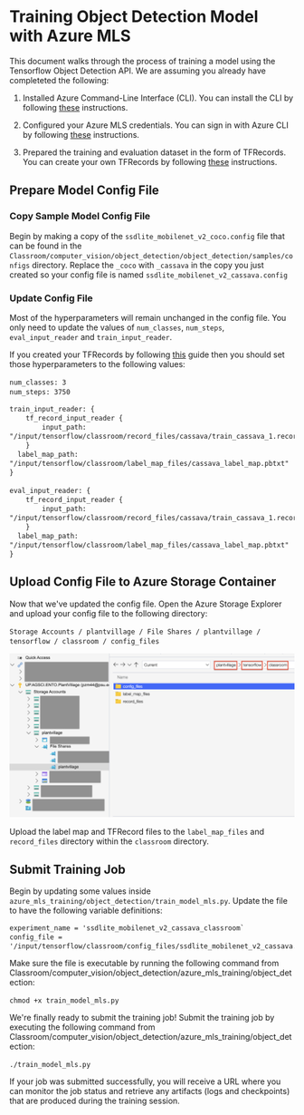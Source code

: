 # Training Object Detection Model with Azure MLS

This document walks through the process of training a model using the Tensorflow Object Detection API. We are assuming you already have completeted the following:

1. Installed Azure Command-Line Interface (CLI). You can install the CLI by following [these](https://learn.microsoft.com/en-us/cli/azure/install-azure-cli) instructions.

2. Configured your Azure MLS credentials. You can sign in with Azure CLI by following [these](https://learn.microsoft.com/en-us/cli/azure/authenticate-azure-cli) instructions.

3. Prepared the training and evaluation dataset in the form of TFRecords. You can create your own TFRecords by following [these](https://github.com/PlantVillage/Classroom/blob/d8be8249aa8367f80a8b6351b6d56ba134eba71e/computer_vision/object_detection/object_detection/g3doc/creating_tf_records.md) instructions.

## Prepare Model Config File

### Copy Sample Model Config File

Begin by making a copy of the `ssdlite_mobilenet_v2_coco.config` file that can be found in the `Classroom/computer_vision/object_detection/object_detection/samples/configs` directory. Replace the `_coco` with `_cassava` in the copy you just created so your config file is named `ssdlite_mobilenet_v2_cassava.config`

### Update Config File

Most of the hyperparameters will remain unchanged in the config file. You only need to update the values of `num_classes`, `num_steps`, `eval_input_reader` and `train_input_reader`.

If you created your TFRecords by following [this](https://github.com/PlantVillage/Classroom/blob/d8be8249aa8367f80a8b6351b6d56ba134eba71e/computer_vision/object_detection/object_detection/g3doc/creating_tf_records.md) guide then you should set those hyperparameters to the following values:


`num_classes: 3`  
`num_steps: 3750`
```
train_input_reader: {
    tf_record_input_reader {
        input_path: "/input/tensorflow/classroom/record_files/cassava/train_cassava_1.record"
    }
  label_map_path: "/input/tensorflow/classroom/label_map_files/cassava_label_map.pbtxt"
}

eval_input_reader: {
    tf_record_input_reader {
        input_path: "/input/tensorflow/classroom/record_files/cassava/train_cassava_1.record"
    }
  label_map_path: "/input/tensorflow/classroom/label_map_files/cassava_label_map.pbtxt"
}
```

## Upload Config File to Azure Storage Container

Now that we've updated the config file. Open the Azure Storage Explorer and upload your config file to the following directory:

`Storage Accounts / plantvillage / File Shares / plantvillage / tensorflow / classroom / config_files`

![Azure Storage Structure](azure_storage_path.png)

Upload the label map and TFRecord files to the `label_map_files` and `record_files` directory within the `classroom` directory.

## Submit Training Job

 Begin by updating some values inside `azure_mls_training/object_detection/train_model_mls.py`. Update the file to have the following variable definitions:
 ```
 experiment_name = 'ssdlite_mobilenet_v2_cassava_classroom`
 config_file = '/input/tensorflow/classroom/config_files/ssdlite_mobilenet_v2_cassava.config'
 ```
 Make sure the file is executable by running the following command from Classroom/computer_vision/object_detection/azure_mls_training/object_detection:

 `chmod +x train_model_mls.py`

 We're finally ready to submit the training job! Submit the training job by executing the following command from  Classroom/computer_vision/object_detection/azure_mls_training/object_detection:

 `./train_model_mls.py`

 If your job was submitted successfully, you will receive a URL where you can monitor the job status and retrieve any artifacts (logs and checkpoints) that are produced during the training session.
